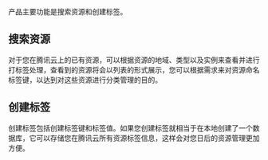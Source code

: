 产品主要功能是搜索资源和创建标签。
## 搜索资源
对于您在腾讯云上的已有资源，可以根据资源的地域、类型以及实例来查看并进行打标签处理，查看到的资源将会以列表的形式展示，您可以根据需求来对资源命名标签键，以达到对这些资源进行分类管理的目的。
## 创建标签
创建标签包括创建标签键和标签值。如果您创建标签就相当于在本地创建了一个数据库，它可以存储您在腾讯云所有资源标签信息，这样会对您日后的资源管理更加方便。

